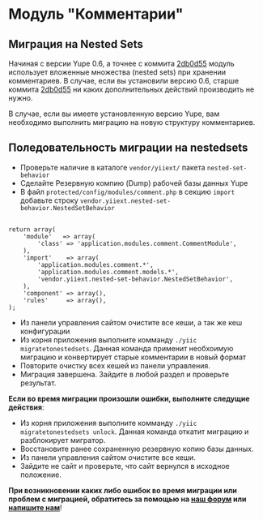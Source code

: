 Модуль "Комментарии"
===================

Миграция на Nested Sets
-----------------------

Начиная с версии Yupe 0.6, а точнее с коммита [2db0d55](https://github.com/yupe/yupe/commit/2db0d5575a30781f29c7b56263179d02d4022d25) модуль использует
вложенные множества (nested sets) при хранении комментариев.
В случае, если вы установили версию 0.6, старше коммита [2db0d55](https://github.com/yupe/yupe/commit/2db0d5575a30781f29c7b56263179d02d4022d25) ни каких дополнительных действий производить не нужно.

В случае, если вы имеете установленную версию Yupe, вам необходимо выполнить миграцию на новую
структуру комментариев.

Поледовательность миграции на nestedsets
-----------------------

- Проверьте наличие в каталоге `vendor/yiiext/` пакета `nested-set-behavior`
- Сделайте Резервную компию (Dump) рабочей базы данных Yupe
- В файл `protected/config/modules/comment.php` в секцию `import` добавьте строку `vendor.yiiext.nested-set-behavior.NestedSetBehavior`
<pre><code class="php">
return array(
    'module'   => array(
        'class' => 'application.modules.comment.CommentModule',
    ),
    'import'    => array(
        'application.modules.comment.*',
        'application.modules.comment.models.*',
        'vendor.yiiext.nested-set-behavior.NestedSetBehavior',
    ),
    'component' => array(),
    'rules'     => array(),
);
</code></pre>

- Из панели управления сайтом очистите все кеши, а так же кеш конфигурации
- Из корня приложения выполните комманду `./yiic migratetonestedsets`. Данная команда применит необхоимую миграцию и конвертирует старые комментарии в новый формат
- Повторите очистку всех кешей из панели управления.
- Миграция завершена. Зайдите в любой раздел и проверьте результат.

**Если во время миграции произошли ошибки, выполните следущие действия**:

- Из корня приложения выполните комманду `./yiic migratetonestedsets unlock`. Данная команда откатит миграцию и разблокирует мигратор.
- Восстановите ранее сохраненную резервную копию базы данных.
- Из панели управления сайтом очистите все кеши.
- Зайдите не сайт и проверьте, что сайт вернулся в исходное положение.

**При возникновении каких либо ошибок во время миграции или проблем с миграцией, обратитесь за помощью на [наш форум](http://talk.yupe.ru/viewforum.php?id=2) или [напишите нам](http://amylabs.ru/contact)**!

